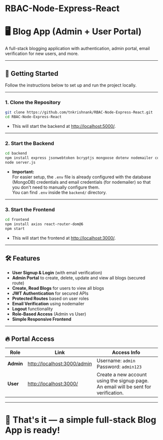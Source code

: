 # RBAC-Node-Express-React

# 🖥️ Blog App (Admin + User Portal)

A full-stack blogging application with authentication, admin portal, email verification for new users, and more.

---

## 🚀 Getting Started

Follow the instructions below to set up and run the project locally.

---

### 1. Clone the Repository

```bash
git clone https://github.com/tnkrishnank/RBAC-Node-Express-React.git
cd RBAC-Node-Express-React
```

- This will start the backend at [http://localhost:5000/](http://localhost:5000/).

---

### 2. Start the Backend

```bash
cd backend
npm install express jsonwebtoken bcryptjs mongoose dotenv nodemailer cors
node server.js
```

- **Important:**  
  For easier setup, the `.env` file is already configured with the database (MongoDB) credentials and email credentials (for nodemailer) so that you don't need to manually configure them.  
  You can find `.env` inside the `backend/` directory.

---

### 3. Start the Frontend

```bash
cd frontend
npm install axios react-router-dom@6
npm start
```

- This will start the frontend at [http://localhost:3000/](http://localhost:3000/).

---

## 🛠️ Features

- **User Signup & Login** (with email verification)
- **Admin Portal** to create, delete, update and view all blogs (secured route)
- **Create, Read Blogs** for users to view all blogs
- **JWT Authentication** for secured APIs
- **Protected Routes** based on user roles
- **Email Verification** using nodemailer
- **Logout** functionality
- **Role-Based Access** (Admin vs User)
- **Simple Responsive Frontend**

---

## 🔥 Portal Access

| Role         | Link                                         | Access Info                                          |
| ------------ | -------------------------------------------- | --------------------------------------------------- |
| **Admin**    | [http://localhost:3000/admin](http://localhost:3000/admin) | Username: `admin`<br>Password: `admin123` |
| **User**     | [http://localhost:3000/](http://localhost:3000/)           | Create a new account using the signup page.<br>An email will be sent for verification.|

---

# 🎯 That's it — a simple full-stack Blog App is ready!
